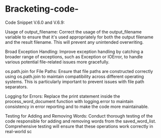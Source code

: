 # Bracketing-code-
Code Snippet V.6.0 and V.6.9:

Usage of output_filename: Correct the usage of the output_filename variable to ensure that it's used appropriately for both the output filename and the result filename. This will prevent any unintended overwriting.

Broad Exception Handling: Improve exception handling by catching a broader range of exceptions, such as Exception or IOError, to handle various potential file-related issues more gracefully.

os.path.join for File Paths: Ensure that file paths are constructed correctly using os.path.join to maintain compatibility across different operating systems. This is particularly important to prevent issues with file path separators.

Logging for Errors: Replace the print statement inside the process_word_document function with logging.error to maintain consistency in error reporting and to make the code more maintainable.

Testing for Adding and Removing Words: Conduct thorough testing of the code responsible for adding and removing words from the saved_word_list. Comprehensive testing will ensure that these operations work correctly in real-world sc
